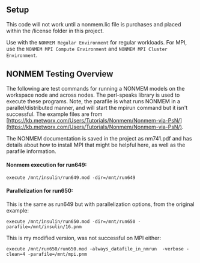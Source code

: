## Setup

This code will not work until a nonmem.lic file is purchases and placed within the /license folder in this project.

Use with the `NONMEM Regular Environment` for regular workloads. For MPI, use the 
`NONMEM MPI Compute Environment` and `NONMEM MPI Cluster Environment`.

## NONMEM Testing Overview

The following are test commands for running a NONMEM models on the workspace node and across nodes. The perl-speaks 
library is used to execute these programs. Note, the parafile is what runs NONMEM
in a parallel/distributed manner, and will start the mpirun command but it isn't successful. 
The example files are from 
[https://kb.metworx.com/Users/Tutorials/Nonmem/Nonmem-via-PsN/](https://kb.metworx.com/Users/Tutorials/Nonmem/Nonmem-via-PsN/).

The NONMEM documentation is saved in the project as nm741.pdf and has details about 
how to install MPI that might be helpful here, as well as the parafile information. 

#### Nonmem execution for run649:
`execute /mnt/insulin/run649.mod -dir=/mnt/run649 `
 
#### Parallelization for run650:
This is the same as run649 but with parallelization options, from the original example:
 
`execute /mnt/insulin/run650.mod -dir=/mnt/run650 -parafile=/mnt/insulin/16.pnm`

This is my modified version, was not successful on MPI either:

`execute /mnt/run650/run650.mod -always_datafile_in_nmrun  -verbose -clean=4 -parafile=/mnt/mpi.pnm`


